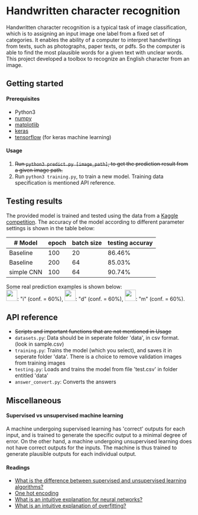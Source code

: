 # Handwritten character recognition

Handwritten character recognition is a typical task of image classification, which is to assigning an input image one label from a fixed set of categories. It enables the ability of a computer to interpret handwritings from texts, such as photographs, paper texts, or pdfs. So the computer is able to find the most plausible words for a given text with unclear words. This project developed a toolbox to recognize an English character from an image.

## Getting started

#### Prerequisites
+ Python3
+ [numpy](http://www.numpy.org/)
+ [matplotlib](http://matplotlib.org/)
+ [keras](http://machinelearningmastery.com/handwritten-digit-recognition-using-convolutional-neural-networks-python-keras/)
+ [tensorflow](https://www.tensorflow.org/) (for keras machine learning)

#### Usage
1. ~~Run `python3 predict.py [image_path]`, to get the prediction result from a given image path.~~
2. Run `python3 training.py`, to train a new model. Training data specification is mentioned API reference.

## Testing results

The provided model is trained and tested using the data from a [Kaggle competition](https://inclass.kaggle.com/c/cs5339-prediction-competition). The accuracy of the model according to different parameter settings is shown in the table below:

| # Model | epoch | batch size | testing accuray |
| ------- | ----- | ---------- | --------------- |
| Baseline | 100 | 20 | 86.46% |
| Baseline | 200 | 64 | 85.03% |
| simple CNN | 100 | 64 | 90.74% |



Some real prediction examples is shown below:  
<img src="https://github.com/li-s/Handwriting-recognition/blob/master/data/show_image0.jpg" height="30">: "i" (conf. = 60%),
<img src="https://github.com/li-s/Handwriting-recognition/blob/master/data/show_image1.jpg" height="30">: "d" (conf. = 60%),
<img src="https://github.com/li-s/Handwriting-recognition/blob/master/data/show_image2.jpg" height="30">: "m" (conf. = 60%).

## API reference

+ ~~Scripts and important functions that are not mentioned in Usage~~
+ `datasets.py`: Data should be in seperate folder 'data', in csv format. (look in sample.csv)
+ `training.py`: Trains the model (which you select), and saves it in seperate folder 'data'. There is a choice to remove validation images from training images
+ `testing.py`: Loads and trains the model from file 'test.csv' in folder entitled 'data'
+ `answer_convert.py`: Converts the answers

## Miscellaneous

#### Supervised vs unsupervised machine learning
A machine undergoing supervised learning has 'correct' outputs for each input, and is trained to generate the specific output to a minimal degree of error.
On the other hand, a machine undergoing unsupervised learning does not have correct outputs for the inputs. The machine is thus trained to generate plausible outputs for each individual output.

#### Readings
+ [What is the difference between supervised and unsupervised learning algorithms?](https://www.quora.com/What-is-the-difference-between-supervised-and-unsupervised-learning-algorithms)
+ [One hot encoding](https://www.quora.com/What-is-one-hot-encoding-and-when-is-it-used-in-data-science)
+ [What is an intuitive explanation for neural networks?](https://www.quora.com/What-is-an-intuitive-explanation-for-neural-networks)
+ [What is an intuitive explanation of overfitting?](https://www.quora.com/What-is-an-intuitive-explanation-of-overfitting)
